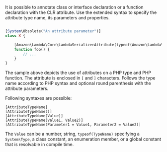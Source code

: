 It is possible to annotate class or interface declaration or a function declaration with the CLR attribute. Use the extended syntax to specify the attribute type name, its parameters and properties.

```php

[System\Obsolete("An attribute parameter")]
class X {

    [Amazon\Lambda\Core\LambdaSerializerAttribute(typeof(Amazon\Lambda\Serialization\Json\JsonSerializer))]
    function foo() {
        // ...
    }
}

```

The sample above depicts the use of attributes on a PHP type and PHP function. The attribute is enclosed in `[` and `]` characters. Follows the type name according to PHP syntax and optional round parenthesis with the attribute parameters.

Following syntaxes are possible:

```
[AttributeTypeName]
[AttributeTypeName()]
[AttributeTypeName(Value)]
[AttributeTypeName(Value1, Value2)]
[AttributeTypeName(Parameter1 = Value1, Parameter2 = Value2)]
```
The `Value` can be a number, string, `typeof(TypeName)` specifying a `System\Type`, a class constant, an enumeration member, or a global constant that is resolvable in compile time.
